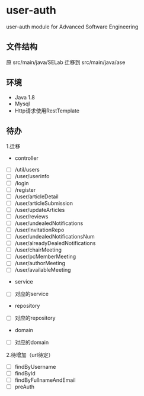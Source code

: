 # user-auth
user-auth module for Advanced Software Engineering
 
## 文件结构
原 src/main/java/SELab 迁移到 src/main/java/ase

## 环境
- Java 1.8
- Mysql
- Http请求使用RestTemplate

## 待办
1.迁移
- controller
- [ ] /util/users
- [ ] /user/userinfo
- [ ] /login
- [ ] /register
- [ ] /user/articleDetail
- [ ] /user/articleSubmission
- [ ] /user/updateArticles
- [ ] /user/reviews
- [ ] /user/undealedNotifications
- [ ] /user/invitationRepo
- [ ] /user/undealedNotificationsNum
- [ ] /user/alreadyDealedNotifications
- [ ] /user/chairMeeting
- [ ] /user/pcMemberMeeting
- [ ] /user/authorMeeting
- [ ] /user/availableMeeting
- service
- [ ] 对应的service
- repository
- [ ] 对应的repository
- domain 
- [ ] 对应的domain

2.待增加（url待定）
- [ ] findByUsername 
- [ ] findById
- [ ] findByFullnameAndEmail
- [ ] preAuth
